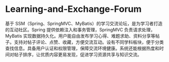# Learning-and-Exchange-Forum
基于 SSM（Spring、SpringMVC、MyBatis）的学习交流论坛，是为学习者打造的互动社区。Spring 提供依赖注入和事务管理，SpringMVC 负责请求处理，MyBatis 实现数据持久化。用户能自由发布学习心得、难题求助、资料分享等帖子。支持对帖子评论、点赞、收藏，方便交流互动。设有不同学科板块，便于分类查找信息。具备用户认证和权限管理，保障交流环境健康。系统还能根据热度和时间对帖子排序，让优质内容更易发现，促进学习资源共享与知识交流。 
